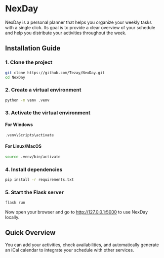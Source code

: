 # NexDay

NexDay is a personal planner that helps you organize your weekly tasks with a single click. 
Its goal is to provide a clear overview of your schedule and help you distribute your activities 
throughout the week.

## Installation Guide

### 1. Clone the project

```bash
git clone https://github.com/Tezay/NexDay.git
cd NexDay
```
### 2. Create a virtual environment

```bash
python -m venv .venv
```

### 3. Activate the virtual environment

#### For Windows
```bash
.venv\Scripts\activate
```

#### For Linux/MacOS
```bash
source .venv/bin/activate
```

### 4. Install dependencies

```bash
pip install -r requirements.txt
```

### 5. Start the Flask server

```bash
flask run
```
Now open your browser and go to http://127.0.0.1:5000 to use NexDay locally.

## Quick Overview

You can add your activities, check availabilities, and automatically generate
an iCal calendar to integrate your schedule with other services.
